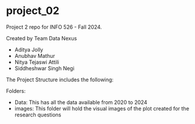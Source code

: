 # project_02

Project 2 repo for INFO 526 - Fall 2024.

Created by Team Data Nexus
- Aditya Jolly
- Anubhav Mathur
- Nitya Tejaswi Attili
- Siddheshwar Singh Negi


The Project Structure includes the following:

Folders:
- Data: This has all the data available from 2020 to 2024
- images: This folder will hold the visual images of the plot created for the research questions

